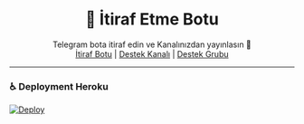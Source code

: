 <div align="center">
  <h1>💌 İtiraf Etme Botu</h1>
</div>
<p align="center">
    Telegram bota itiraf edin ve Kanalınızdan yayınlasın 💬
    <br>
        <a href="https://t.me/vaypezevenk">İtiraf Botu</a> |
        <a href="https://t.me/Sohbetdestek">Destek Kanalı</a> |
        <a href="https://t.me/BOTDESTEKGRUBU">Destek Grubu</a>
    <br>
</p>

----
### ♿ Deployment Heroku 
[![Deploy](https://www.herokucdn.com/deploy/button.svg)](https://heroku.com/deploy?template=https://github.com/Mehmetbaba55/Confessionbot)

